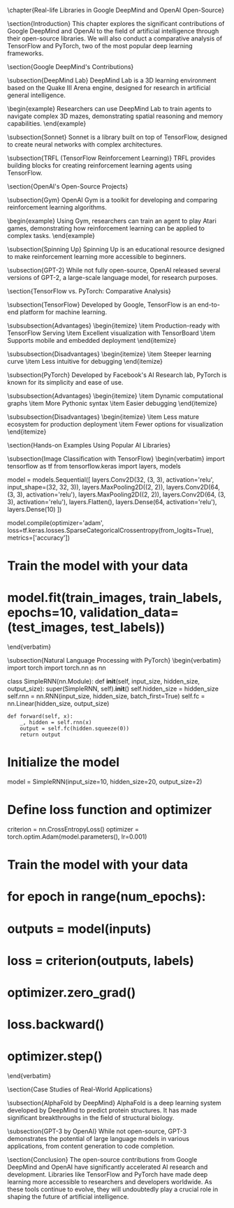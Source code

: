 \chapter{Real-life Libraries in Google DeepMind and OpenAI Open-Source}

\section{Introduction}
This chapter explores the significant contributions of Google DeepMind and OpenAI to the field of artificial intelligence through their open-source libraries. We will also conduct a comparative analysis of TensorFlow and PyTorch, two of the most popular deep learning frameworks.

\section{Google DeepMind's Contributions}

\subsection{DeepMind Lab}
DeepMind Lab is a 3D learning environment based on the Quake III Arena engine, designed for research in artificial general intelligence.

\begin{example}
Researchers can use DeepMind Lab to train agents to navigate complex 3D mazes, demonstrating spatial reasoning and memory capabilities.
\end{example}

\subsection{Sonnet}
Sonnet is a library built on top of TensorFlow, designed to create neural networks with complex architectures.

\subsection{TRFL (TensorFlow Reinforcement Learning)}
TRFL provides building blocks for creating reinforcement learning agents using TensorFlow.

\section{OpenAI's Open-Source Projects}

\subsection{Gym}
OpenAI Gym is a toolkit for developing and comparing reinforcement learning algorithms.

\begin{example}
Using Gym, researchers can train an agent to play Atari games, demonstrating how reinforcement learning can be applied to complex tasks.
\end{example}

\subsection{Spinning Up}
Spinning Up is an educational resource designed to make reinforcement learning more accessible to beginners.

\subsection{GPT-2}
While not fully open-source, OpenAI released several versions of GPT-2, a large-scale language model, for research purposes.

\section{TensorFlow vs. PyTorch: Comparative Analysis}

\subsection{TensorFlow}
Developed by Google, TensorFlow is an end-to-end platform for machine learning.

\subsubsection{Advantages}
\begin{itemize}
    \item Production-ready with TensorFlow Serving
    \item Excellent visualization with TensorBoard
    \item Supports mobile and embedded deployment
\end{itemize}

\subsubsection{Disadvantages}
\begin{itemize}
    \item Steeper learning curve
    \item Less intuitive for debugging
\end{itemize}

\subsection{PyTorch}
Developed by Facebook's AI Research lab, PyTorch is known for its simplicity and ease of use.

\subsubsection{Advantages}
\begin{itemize}
    \item Dynamic computational graphs
    \item More Pythonic syntax
    \item Easier debugging
\end{itemize}

\subsubsection{Disadvantages}
\begin{itemize}
    \item Less mature ecosystem for production deployment
    \item Fewer options for visualization
\end{itemize}

\section{Hands-on Examples Using Popular AI Libraries}

\subsection{Image Classification with TensorFlow}
\begin{verbatim}
import tensorflow as tf
from tensorflow.keras import layers, models

model = models.Sequential([
    layers.Conv2D(32, (3, 3), activation='relu', input_shape=(32, 32, 3)),
    layers.MaxPooling2D((2, 2)),
    layers.Conv2D(64, (3, 3), activation='relu'),
    layers.MaxPooling2D((2, 2)),
    layers.Conv2D(64, (3, 3), activation='relu'),
    layers.Flatten(),
    layers.Dense(64, activation='relu'),
    layers.Dense(10)
])

model.compile(optimizer='adam',
              loss=tf.keras.losses.SparseCategoricalCrossentropy(from_logits=True),
              metrics=['accuracy'])

# Train the model with your data
# model.fit(train_images, train_labels, epochs=10, validation_data=(test_images, test_labels))
\end{verbatim}

\subsection{Natural Language Processing with PyTorch}
\begin{verbatim}
import torch
import torch.nn as nn

class SimpleRNN(nn.Module):
    def __init__(self, input_size, hidden_size, output_size):
        super(SimpleRNN, self).__init__()
        self.hidden_size = hidden_size
        self.rnn = nn.RNN(input_size, hidden_size, batch_first=True)
        self.fc = nn.Linear(hidden_size, output_size)

    def forward(self, x):
        _, hidden = self.rnn(x)
        output = self.fc(hidden.squeeze(0))
        return output

# Initialize the model
model = SimpleRNN(input_size=10, hidden_size=20, output_size=2)

# Define loss function and optimizer
criterion = nn.CrossEntropyLoss()
optimizer = torch.optim.Adam(model.parameters(), lr=0.001)

# Train the model with your data
# for epoch in range(num_epochs):
#     outputs = model(inputs)
#     loss = criterion(outputs, labels)
#     optimizer.zero_grad()
#     loss.backward()
#     optimizer.step()
\end{verbatim}

\section{Case Studies of Real-World Applications}

\subsection{AlphaFold by DeepMind}
AlphaFold is a deep learning system developed by DeepMind to predict protein structures. It has made significant breakthroughs in the field of structural biology.

\subsection{GPT-3 by OpenAI}
While not open-source, GPT-3 demonstrates the potential of large language models in various applications, from content generation to code completion.

\section{Conclusion}
The open-source contributions from Google DeepMind and OpenAI have significantly accelerated AI research and development. Libraries like TensorFlow and PyTorch have made deep learning more accessible to researchers and developers worldwide. As these tools continue to evolve, they will undoubtedly play a crucial role in shaping the future of artificial intelligence.
